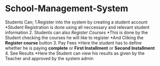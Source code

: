 # School-Management-System
Students Can;
1.Register into the system by creating a student account
  *Student Registration is done using all neccessary and relevant student information
2. Students can also
    *Register Courses*
    *This is done by the Student checking the courses he will like to register 
    *And Cliking the **Register course** button
3. Pay Fees
    *Here the student has to define whether he is paying **complete** or **First Installment** or **Second Installment**
4. See Results
    *Here the Student can view his results as given by the Teacher and approved by the system admin

